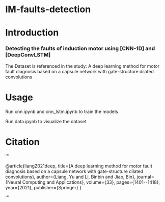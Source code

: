 # IM-faults-detection
# Introduction
### Detecting the faults of induction motor using [CNN-1D] and [DeepConvLSTM]

The Dataset is referenced in the study: A deep learning method for motor fault diagnosis based on a capsule network with gate-structure dilated convolutions


# Usage
Run cnn.ipynb and cnn_lstm.ipynb to train the models

Run data.ipynb to visualize the dataset

# Citation
'''

@article{liang2021deep,
  title={A deep learning method for motor fault diagnosis based on a capsule network with gate-structure dilated convolutions},
  author={Liang, Yu and Li, Binbin and Jiao, Bin},
  journal={Neural Computing and Applications},
  volume={33},
  pages={1401--1418},
  year={2021},
  publisher={Springer}
}

'''
